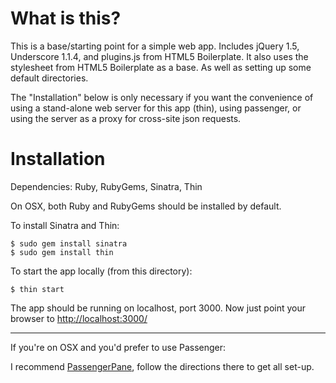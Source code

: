 # What is this?

This is a base/starting point for a simple web app. Includes jQuery 1.5, Underscore 1.1.4, and plugins.js from HTML5 Boilerplate. It also uses the stylesheet from HTML5 Boilerplate as a base. As well as setting up some default directories.

The "Installation" below is only necessary if you want the convenience of using a stand-alone web server for this app (thin), using passenger, or using the server as a proxy for cross-site json requests.

# Installation

Dependencies: Ruby, RubyGems, Sinatra, Thin

On OSX, both Ruby and RubyGems should be installed by default.

To install Sinatra and Thin:

    $ sudo gem install sinatra
    $ sudo gem install thin
    
To start the app locally (from this directory):
  
    $ thin start
    
The app should be running on localhost, port 3000. Now just point your browser to [http://localhost:3000/](http://localhost:3000/)

---

If you're on OSX and you'd prefer to use Passenger:

I recommend [PassengerPane](https://github.com/Fingertips/passengerpane), follow the directions there to get all set-up.

